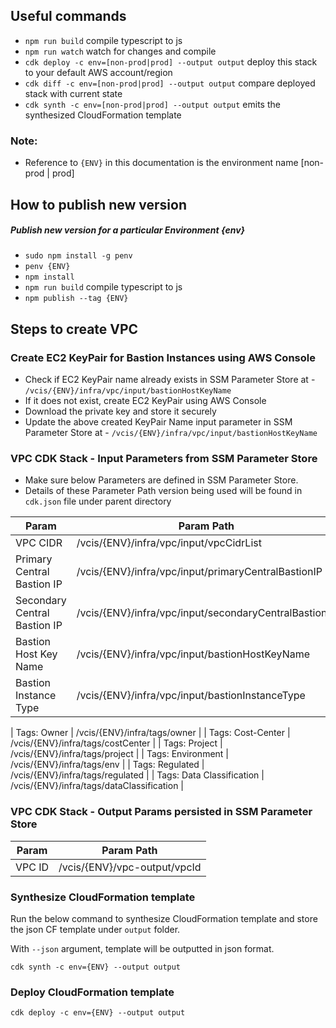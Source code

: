 ## Useful commands
 * `npm run build`   compile typescript to js
 * `npm run watch`   watch for changes and compile
 * `cdk deploy -c env=[non-prod|prod] --output output`      deploy this stack to your default AWS account/region
 * `cdk diff -c env=[non-prod|prod] --output output`        compare deployed stack with current state
 * `cdk synth -c env=[non-prod|prod] --output output`       emits the synthesized CloudFormation template


### Note:
* Reference to `{ENV}` in this documentation is the environment name [non-prod | prod]

## How to publish new version

##### Publish new version for a particular Environment {env}
 * `sudo npm install -g penv`
 * `penv {ENV}` 
 * `npm install`
 * `npm run build` compile typescript to js
 * `npm publish --tag {ENV}`
 
## Steps to create VPC

### Create EC2 KeyPair for Bastion Instances using AWS Console
* Check if EC2 KeyPair name already exists in SSM Parameter Store at - `/vcis/{ENV}/infra/vpc/input/bastionHostKeyName`
* If it does not exist, create EC2 KeyPair using AWS Console
* Download the private key and store it securely
* Update the above created KeyPair Name input parameter in SSM Parameter Store at - `/vcis/{ENV}/infra/vpc/input/bastionHostKeyName`


### VPC CDK Stack - Input Parameters from SSM Parameter Store

* Make sure below Parameters are defined in SSM Parameter Store.
* Details of these Parameter Path version being used will be found in `cdk.json` file under parent directory

|  Param                            | Param Path                                                |  
|-----------------------------------|-----------------------------------------------------------|
| VPC CIDR                          |  /vcis/{ENV}/infra/vpc/input/vpcCidrList                  |  
| Primary Central Bastion IP        |  /vcis/{ENV}/infra/vpc/input/primaryCentralBastionIP      |     
| Secondary Central Bastion IP      |  /vcis/{ENV}/infra/vpc/input/secondaryCentralBastionIP    | 
| Bastion Host Key Name             |  /vcis/{ENV}/infra/vpc/input/bastionHostKeyName           |
| Bastion Instance Type             |  /vcis/{ENV}/infra/vpc/input/bastionInstanceType          |

| Tags: Owner                         |  /vcis/{ENV}/infra/tags/owner                             |
| Tags: Cost-Center                   |  /vcis/{ENV}/infra/tags/costCenter                        |
| Tags: Project                       |  /vcis/{ENV}/infra/tags/project                           |
| Tags: Environment                   |  /vcis/{ENV}/infra/tags/env                               |
| Tags: Regulated                     |  /vcis/{ENV}/infra/tags/regulated                         |
| Tags: Data Classification           |  /vcis/{ENV}/infra/tags/dataClassification                |

### VPC CDK Stack - Output Params persisted in SSM Parameter Store

|  Param                            | Param Path                                                |  
|-----------------------------------|-----------------------------------------------------------|
| VPC ID                            |  /vcis/{ENV}/vpc-output/vpcId                             | 


### Synthesize CloudFormation template
 
Run the below command to synthesize CloudFormation template and store the json CF template under `output` folder.
 
With `--json` argument, template will be outputted in json format.

```script
cdk synth -c env={ENV} --output output
```

### Deploy CloudFormation template

```script
cdk deploy -c env={ENV} --output output
```
